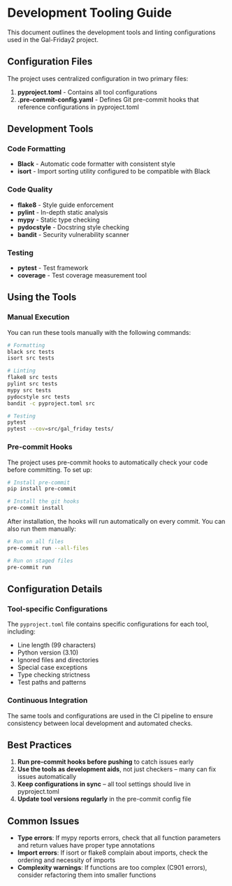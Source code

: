 # Development Tooling Guide

This document outlines the development tools and linting configurations used in the Gal-Friday2 project.

## Configuration Files

The project uses centralized configuration in two primary files:

1. **pyproject.toml** - Contains all tool configurations
2. **.pre-commit-config.yaml** - Defines Git pre-commit hooks that reference configurations in pyproject.toml

## Development Tools

### Code Formatting

- **Black** - Automatic code formatter with consistent style
- **isort** - Import sorting utility configured to be compatible with Black

### Code Quality

- **flake8** - Style guide enforcement
- **pylint** - In-depth static analysis
- **mypy** - Static type checking
- **pydocstyle** - Docstring style checking
- **bandit** - Security vulnerability scanner

### Testing

- **pytest** - Test framework
- **coverage** - Test coverage measurement tool

## Using the Tools

### Manual Execution

You can run these tools manually with the following commands:

```bash
# Formatting
black src tests
isort src tests

# Linting
flake8 src tests
pylint src tests
mypy src tests
pydocstyle src tests
bandit -c pyproject.toml src

# Testing
pytest
pytest --cov=src/gal_friday tests/
```

### Pre-commit Hooks

The project uses pre-commit hooks to automatically check your code before committing. To set up:

```bash
# Install pre-commit
pip install pre-commit

# Install the git hooks
pre-commit install
```

After installation, the hooks will run automatically on every commit. You can also run them manually:

```bash
# Run on all files
pre-commit run --all-files

# Run on staged files
pre-commit run
```

## Configuration Details

### Tool-specific Configurations

The `pyproject.toml` file contains specific configurations for each tool, including:

- Line length (99 characters)
- Python version (3.10)
- Ignored files and directories
- Special case exceptions
- Type checking strictness
- Test paths and patterns

### Continuous Integration

The same tools and configurations are used in the CI pipeline to ensure consistency between local development and automated checks.

## Best Practices

1. **Run pre-commit hooks before pushing** to catch issues early
2. **Use the tools as development aids**, not just checkers – many can fix issues automatically
3. **Keep configurations in sync** – all tool settings should live in pyproject.toml
4. **Update tool versions regularly** in the pre-commit config file

## Common Issues

- **Type errors**: If mypy reports errors, check that all function parameters and return values have proper type annotations
- **Import errors**: If isort or flake8 complain about imports, check the ordering and necessity of imports
- **Complexity warnings**: If functions are too complex (C901 errors), consider refactoring them into smaller functions
